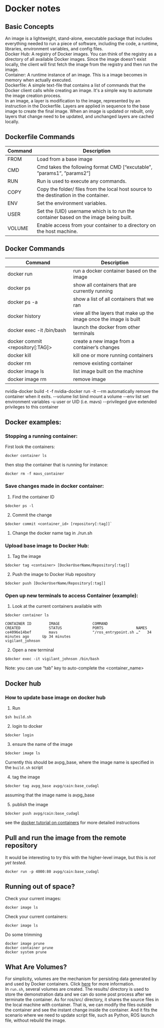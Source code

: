 # Docker notes

## Basic Concepts
An image is a lightweight, stand-alone, executable package that includes everything needed to run a piece of software, including the code, a runtime, libraries, environment variables, and config files.  
Docker Hub: A registry of Docker images. You can think of the registry as a directory of all available Docker images. Since the image doesn't exist locally, the client will first fetch the image from the registry and then run the image.  
Container: A runtime instance of an image. This is a image becomes in memory when actually executed.  
Dockerfile: A simple text-file that contains a list of commands that the Docker client calls while creating an image. It's a simple way to automate the image creation process.  
In an image, a layer is modification to the image, represented by an instruction in the Dockerfile. Layers are applied in sequence to the base image to create the final image. When an image is updated or rebuilt, only layers that change need to be updated, and unchanged layers are cached locally.  

## Dockerfile Commands
Command | Description
--- | ---
FROM | Load from a base image
CMD | Cmd takes the following format CMD [“excutable”, ”params1”, ”params2”]
RUN | Run is used to execute any commands.
COPY | Copy the folder/ files from the local host source to the destination in the container.
ENV	| Set the environment variables.
USER | Set the (UID) username which is to run the container based on the image being built.
VOLUME | Enable access from your container to a directory on the host machine.

## Docker Commands
Command | Description
--- | ---
docker run <image> | run a docker container based on the image
docker ps | show all containers that are currently running
docker ps -a | show a list of all containers that we ran
docker history <image> | view all the layers that make up the image once the image is built
docker exec -it <container> /bin/bash | launch the docker from other terminals
docker commit <container> <repository[:TAG]> | create a new image from a container’s changes
docker kill <container> | kill one or more running containers
docker rm <container> | remove existing container
docker image ls | list image built on the machine
docker image rm <container> | remove image

nvidia-docker build -t <container> -f <Dockerfile>
nvidia-docker run
-it
--rm 		automatically remove the container when it exits.
--volume list	bind mount a volume
--env list		set environment variables
-u		user or UID (i.e. mavs)
--privileged	give extended privileges to this container

## Docker examples:

### Stopping a running container:
First look the containers:
```
docker container ls
```
then stop the container that is running for instance:
```
docker rm -f mavs_container
```

### Save changes made in docker container:
1. Find the container ID  
```
$docker ps -l
```
2. Commit the change
```
$docker commit <container_id> [repository[:tag]]`
```
1. Change the docker name tag in ./run.sh  

### Upload base image to Docker Hub:
1. Tag the image
```
$docker tag <container> [DockerUserName/Repository[:tag]]
```
2. Push the image to Docker Hub repository
```
$docker push [DockerUserName/Repository[:tag]]
```

### Open up new terminals to access Container (example):
1. Look at the current containers available with
```
$docker container ls
```
```
CONTAINER ID        IMAGE               COMMAND                  CREATED             STATUS              PORTS               NAMES
ce4096e14bef        mavs                "/ros_entrypoint.sh …"   34 minutes ago      Up 34 minutes                           vigilant_johnson
```
2. Open a new terminal
```
$docker exec -it vigilant_johnson /bin/bash
```
Note: you can use “tab” key to auto-complete the <container_name>


## Docker hub

### How to update base image on docker hub
1. Run
```
$sh build.sh
```
2. login to docker
```
$docker login
```
3. ensure the name of the image
```
$docker image ls
```
Currently this should be avpg_base, where the image name is specified in the `build.sh` script

4. tag the image
```
$docker tag avpg_base avpg/cain:base_cudagl
```
assuming that the image name is avpg_base

5. publish the image
```
$docker push avpg/cain:base_cudagl
```
see the [docker tutorial on containers](https://docs.docker.com/get-started/part2/#build-the-app) for more detailed instructions

## Pull and run the image from the remote repository
It would be interesting to try this with the higher-level image, but this is *not yet tested*.
```
docker run -p 4000:80 avpg/cain:base_cudagl
```

## Running out of space?
Check your current images:
```
docker image ls
```

Check your current containers:
```
docker image ls
```

Do some trimming
```
docker image prune
docker container prune
docker system prune
```

## What Are Volumes?
For simplicity, volumes are the mechanism for persisting data generated by and used by Docker containers. Click [here](https://docs.docker.com/storage/volumes/) for more information.  
In ``run.sh``, several volumes are created. The results/ directory is used to store the demonstration data and we can do some post process after we terminate the container. As for ros/src/ directory, it shares the source files in the local machine with container. That is, we can modify the files outside the container and see the instant change inside the container. And it fits the scenario where we need to update script file, such as Python, ROS launch file, without rebuild the image.

